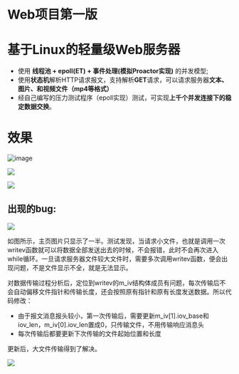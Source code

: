 # Web项目第一版

# 基于Linux的轻量级Web服务器

- 使用 **线程池 + epoll(ET) + 事件处理(模拟Proactor实现)** 的并发模型;
- 使用**状态机**解析HTTP请求报文，支持解析**GET**请求，可以请求服务器**文本、图片、和视频文件（mp4等格式）**
- 经自己编写的压力测试程序（epoll实现）测试，可实现**上千个并发连接下的稳定数据交换**。

# 效果
![image](https://github.com/luyimargaret/Matgaret-s-Webserver/blob/simple_webserver1.0/img/mp4.png)

![](https://github.com/luyimargaret/Matgaret-s-Webserver/blob/simple_webserver1.0/img/picture.png)

![](https://github.com/luyimargaret/Matgaret-s-Webserver/blob/simple_webserver1.0/img/pdf.png)

## 出现的bug:

![](https://github.com/luyimargaret/Matgaret-s-Webserver/blob/simple_webserver1.0/img/bug.jpg)

如图所示，主页图片只显示了一半。测试发现，当请求小文件，也就是调用一次writev函数就可以将数据全部发送出去的时候，不会报错，此时不会再次进入while循环。一旦请求服务器文件较大文件时，需要多次调用writev函数，便会出现问题，不是文件显示不全，就是无法显示。

对数据传输过程分析后，定位到writev的m_iv结构体成员有问题，每次传输后不会自动偏移文件指针和传输长度，还会按照原有指针和原有长度发送数据。所以代码修改：

- 由于报文消息报头较小，第一次传输后，需要更新m_iv[1].iov_base和iov_len，m_iv[0].iov_len置成0，只传输文件，不用传输响应消息头
- 每次传输后都要更新下次传输的文件起始位置和长度

更新后，大文件传输得到了解决。

![](https://github.com/luyimargaret/Matgaret-s-Webserver/blob/simple_webserver1.0/img/picture.png)
